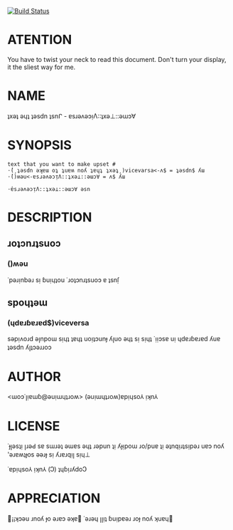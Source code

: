 [![Build Status](https://travis-ci.com/worthmine/Acme-Text-Viceversa.svg?branch=master)](https://travis-ci.com/worthmine/Acme-Text-Viceversa)
# ATENTION

You have to twist your neck to read this document.
Don't turn your display, it the sliest way for me.

# NAME

ʇxǝʇ ǝɥʇ ʇǝsdn ʇsnᒋ - ɐsɹǝʌǝɔᴉΛ::ʇxǝ⊥::ǝɯɔ∀

# SYNOPSIS

    text that you want to make upset #
    ⋅̕(͵ʇǝsdn ǝʞɐɯ oʇ ʇuɐʍ noʎ ʇɐɥʇ ʇxǝʇ͵)vicevarsa<-ʌ$ = ʇǝsdn$ ʎɯ
    ⋅̕()ʍǝu<-ɐsɹǝʌǝɔᴉΛ::ʇxǝ⊥::ǝɯɔ∀ = ʌ$ ʎɯ
    
    ⋅̕ɐsɹǝʌǝɔᴉΛ::ʇxǝ⊥::ǝɯɔ∀ ǝsn

# DESCRIPTION

## ɹoʇɔnɹʇsuoɔ

### ()ʍǝu

˙pǝɹᴉnbǝɹ sᴉ ɓuᴉɥʇou ˙ɹoʇɔnɹʇsuoɔ ɐ ʇsnſ̣

## spoɥʇǝɯ

### (ɥdɐɹɓɐɹɐd$)viceversa

sǝpᴉʌoɹd ǝꞁnpoɯ sᴉɥʇ ʇɐɥʇ uoᴉʇɔunɟ ʎꞁuo ǝɥʇ sᴉ sᴉɥʇ ˙ᴉᴉɔsɐ uᴉ ɥdɐɹɓɐɹɐd ʎuɐ ʇǝsdn ʎꞁʇɔǝɹɹoɔ

# AUTHOR

<ɯoɔ˙ꞁᴉɐɯɓ@ǝuᴉɯɥʇɹoʍ> (ǝuᴉɯɥʇɹoʍ)ɐpᴉɥso⅄ ᴉʞn⅄

# LICENSE

˙ɟꞁǝsʇᴉ ꞁɹǝԀ sɐ sɯɹǝʇ ǝɯɐs ǝɥʇ ɹǝpun ʇᴉ ʎɟᴉpoɯ ɹo/puɐ ʇᴉ ǝʇnqᴉɹʇsᴉpǝɹ uɐɔ noʎ 'ǝɹɐʍʇɟos ǝǝɹɟ sᴉ ʎɹɐɹqᴉꞁ sᴉɥ⊥

˙ɐpᴉɥso⅄ ᴉʞn⅄ (Ↄ) ʇɥɓᴉɹʎdoↃ

# APPRECIATION

¡¡ʞɔǝu ɹnoʎ ɟo ǝɹɐɔ ǝʞɐ⊥ ˙ǝɹǝɥ ꞁꞁᴉʇ ɓuᴉpɐǝɹ ɹoɟ noʎ ʞuɐɥ⊥
